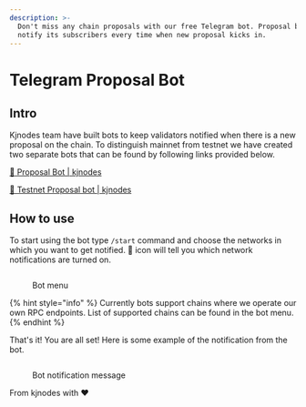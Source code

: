 ```yaml
---
description: >-
  Don't miss any chain proposals with our free Telegram bot. Proposal bot will
  notify its subscribers every time when new proposal kicks in.
---
```


# Telegram Proposal Bot

## Intro

Kjnodes team have built bots to keep validators notified when there is a new proposal on the chain. To distinguish mainnet from testnet we have created two separate bots that can be found by following links provided below.

[🤖 Proposal Bot | kjnodes](https://t.me/kjnodes\_proposal\_bot)

[🤖 Testnet Proposal bot | kjnodes](https://t.me/kjnodes\_testnet\_proposal\_bot)

## How to use

To start using the bot type `/start` command and choose the networks in which you want to get notified. 🥝 icon will tell you which network notifications are turned on.

<figure><img src="../.gitbook/assets/proposal_bot_menu.png" alt=""><figcaption><p>Bot menu</p></figcaption></figure>

{% hint style="info" %}
Currently bots support chains where we operate our own RPC endpoints. List of supported chains can be found in the bot menu.
{% endhint %}

That's it! You are all set! Here is some example of the notification from the bot.

<figure><img src="../.gitbook/assets/proposal_bot.png" alt=""><figcaption><p>Bot notification message</p></figcaption></figure>

From kjnodes with :heart:
